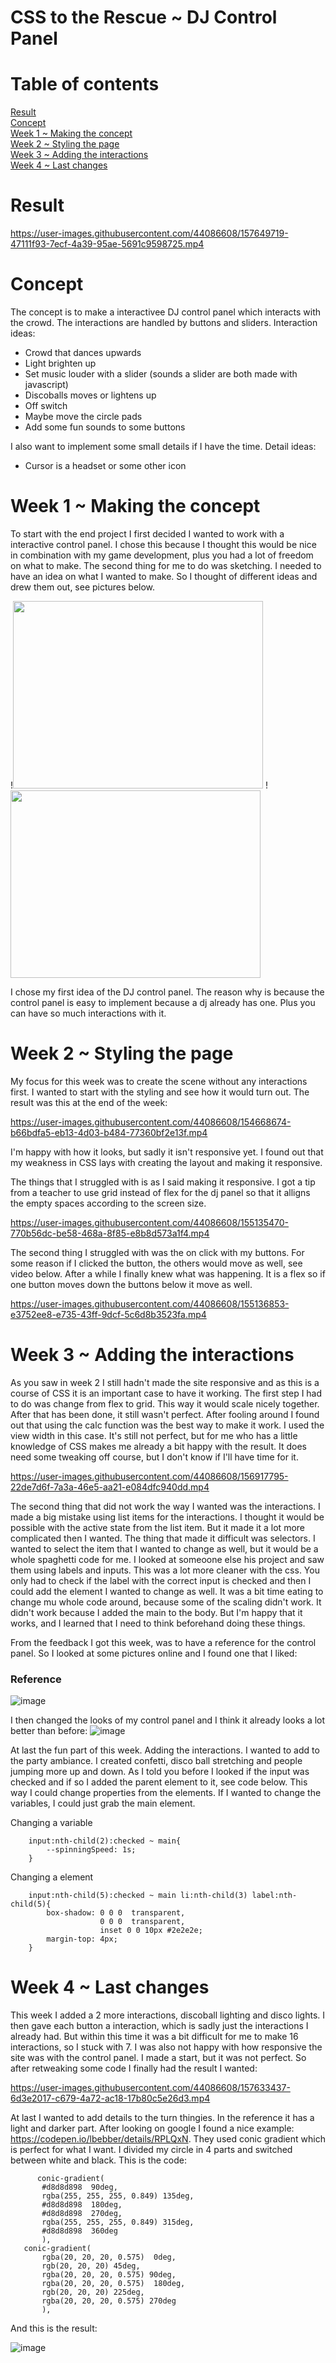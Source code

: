 # CSS to the Rescue ~ DJ Control Panel

# Table of contents
[Result](#Result)  
[Concept](#Concept)  
[Week 1 ~ Making the concept](#Week1)  
[Week 2 ~ Styling the page](#Week2)  
[Week 3 ~ Adding the interactions](#Week3)  
[ Week 4 ~ Last changes](#Week4)

# Result  <a name="Result">
 
https://user-images.githubusercontent.com/44086608/157649719-47111f93-7ecf-4a39-95ae-5691c9598725.mp4


# Concept <a name="Concept">
The concept is to make a interactivee DJ control panel which interacts with the crowd. The interactions are handled by buttons and sliders. 
Interaction ideas:
- Crowd that dances upwards
- Light brighten up
- Set music louder with a slider (sounds a slider are both made with javascript)
- Discoballs moves or lightens up
- Off switch
- Maybe move the circle pads
- Add some fun sounds to some buttons

I also want to implement some small details if I have the time.
Detail ideas:
- Cursor is a headset or some other icon


# Week 1 ~ Making the concept  <a name="Week1">
To start with the end project I first decided I wanted to work with a interactive control panel. I chose this because I thought this would be nice in combination with my game development, plus you had a lot of freedom on what to make. 
The second thing for me to do was sketching. I needed to have an idea on what I wanted to make. So I thought of different ideas and drew them out, see pictures below. 

!<img src="https://user-images.githubusercontent.com/44086608/154667193-96b281ac-8ed6-412b-ba8a-4073e3e138e4.jpg" width="400" height="300"> !<img src="https://user-images.githubusercontent.com/44086608/154667192-15966f4e-a052-484f-8645-43afebe49e3f.jpg" width="400" height="300">

I chose my first idea of the DJ control panel. The reason why is because the control panel is easy to implement because a dj already has one. Plus you can have so much interactions with it. 
 
# Week 2 ~ Styling the page  <a name="Week2">
My focus for this week was to create the scene without any interactions first. I wanted to start with the styling and see how it would turn out. 
The result was this at the end of the week:

https://user-images.githubusercontent.com/44086608/154668674-b66bdfa5-eb13-4d03-b484-77360bf2e13f.mp4

I'm happy with how it looks, but sadly it isn't responsive yet. I found out that my weakness in CSS lays with creating the layout and making it responsive. 

The things that I struggled with is as I said making it responsive. I got a tip from a teacher to use grid instead of flex for the dj panel so that it alligns the empty spaces according to the screen size.

https://user-images.githubusercontent.com/44086608/155135470-770b56dc-be58-468a-8f85-e8b8d573a1f4.mp4

The second thing I struggled with was the on click with my buttons. For some reason if I clicked the button, the others would move as well, see video below. After a while I finally knew what was happening. It is a flex so if one button moves down the buttons below it move as well. 

https://user-images.githubusercontent.com/44086608/155136853-e3752ee8-e735-43ff-9dcf-5c6d8b3523fa.mp4

# Week 3 ~ Adding the interactions <a name="Week3">
As you saw in week 2 I still hadn't made the site responsive and as this is a course of CSS it is an important case to have it working. The first step I had to do was change from flex to grid. This way it would scale nicely together. After that has been done, it still wasn't perfect. After fooling around I found out that using the calc function was the best way to make it work. I used the view width in this case. It's still not perfect, but for me who has a little knowledge of CSS makes me already a bit happy with the result. It does need some tweaking off course, but I don't know if I'll have time for it. 

https://user-images.githubusercontent.com/44086608/156917795-22de7d6f-7a3a-46e5-aa21-e084dfc940dd.mp4

The second thing that did not work the way I wanted was the interactions. I made a big mistake using list items for the interactions. I thought it would be possible with the active state from the list item. But it made it a lot more complicated then I wanted. The thing that made it difficult was selectors. I wanted to select the item that I wanted to change as well, but it would be a whole spaghetti code for me. I looked at someoone else his project and saw them using labels and inputs. This was a lot more cleaner with the css. You only had to check if the label with the correct input is checked and then I could add the element I wanted to change as well. It was a bit time eating to change mu whole code around, because some of the scaling didn't work. It didn't work because I added the main to the body. But I'm happy that it works, and I learned that I need to think beforehand doing these things. 

From the feedback I got this week, was to have a reference for the control panel. So I looked at some pictures online and I found one that I liked: 

### Reference
![image](https://user-images.githubusercontent.com/44086608/156918028-5b5b012b-f1f1-402a-acac-c5fb7fc2156d.png)

I then changed the looks of my control panel and I think it already looks a lot better than before: 
![image](https://user-images.githubusercontent.com/44086608/156918058-755cf2ca-435b-4e30-80c1-1cb56a533551.png)

At last the fun part of this week. Adding the interactions. I wanted to add to the party ambiance. I created confetti, disco ball stretching and people jumping more up and down. As I told you before I looked if the input was checked and if so I added the parent element to it, see code below. This way I could change properties from the elements. If I wanted to change the variables, I could just grab the main element. 

Changing a variable
```
    input:nth-child(2):checked ~ main{
        --spinningSpeed: 1s;
    }
```

Changing a element
```
    input:nth-child(5):checked ~ main li:nth-child(3) label:nth-child(5){
        box-shadow: 0 0 0  transparent,
                    0 0 0  transparent,
                    inset 0 0 10px #2e2e2e;        
        margin-top: 4px;
    }
```

# Week 4 ~ Last changes <a name="Week4">
 This week I added a 2 more interactions, discoball lighting and disco lights. I then gave each button a interaction, which is sadly just the interactions I already had. But within this time it was a bit difficult for me to make 16 interactions, so I stuck with 7. 
I was also not happy with how responsive the site was with the control panel. I made a start, but it was not perfect. So after retweaking some code I finally had the result I wanted: 

https://user-images.githubusercontent.com/44086608/157633437-6d3e2017-c679-4a72-ac18-17b80c5e26d3.mp4
 
 At last I wanted to add details to the turn thingies. In the reference it has a light and darker part. After looking on google I found a nice example: https://codepen.io/lbebber/details/RPLQxN. They used conic gradient which is perfect for what I want. I divided my circle in 4 parts and switched between white and black. This is the code: 
 ```
       conic-gradient(
        #d8d8d898  90deg,
        rgba(255, 255, 255, 0.849) 135deg,
        #d8d8d898  180deg,
        #d8d8d898  270deg,
        rgba(255, 255, 255, 0.849) 315deg,
        #d8d8d898  360deg     
        ),
    conic-gradient(
        rgba(20, 20, 20, 0.575)  0deg,
        rgb(20, 20, 20) 45deg,
        rgba(20, 20, 20, 0.575) 90deg,
        rgba(20, 20, 20, 0.575)  180deg,
        rgb(20, 20, 20) 225deg,
        rgba(20, 20, 20, 0.575) 270deg
        ),
 ```
 
 And this is the result:
 
 ![image](https://user-images.githubusercontent.com/44086608/157649126-bf41b1fb-8323-4d33-9a37-1fcf9581e3ff.png)


